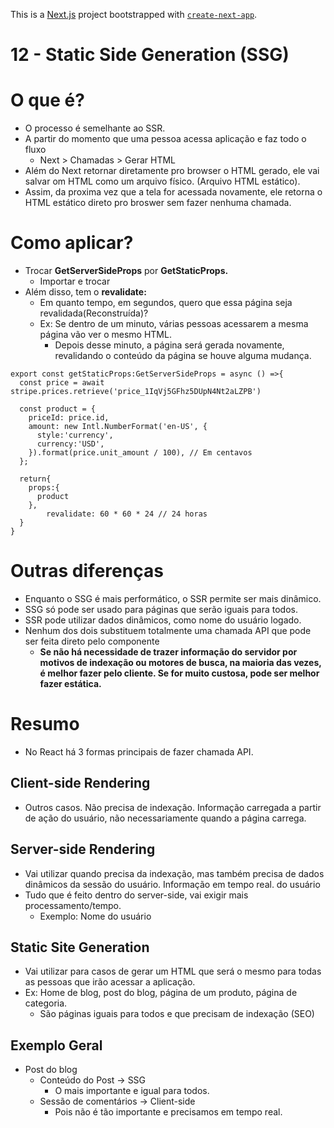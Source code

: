 This is a [Next.js](https://nextjs.org/) project bootstrapped with [`create-next-app`](https://github.com/vercel/next.js/tree/canary/packages/create-next-app).

# 12 - Static Side Generation (SSG)

# O que é?

- O processo é semelhante ao SSR.
- A partir do momento que uma pessoa acessa aplicação e faz todo o fluxo
    - Next > Chamadas > Gerar HTML
- Além do Next retornar diretamente pro browser o HTML gerado, ele vai salvar om HTML como um arquivo físico. (Arquivo HTML estático).
- Assim, da proxima vez que a tela for acessada novamente, ele retorna o HTML estático direto pro broswer sem fazer nenhuma chamada.

# Como aplicar?

- Trocar **GetServerSideProps** por **GetStaticProps.**
    - Importar e trocar
- Além disso, tem o **revalidate:**
    - Em quanto tempo, em segundos, quero que essa página seja revalidada(Reconstruída)?
    - Ex: Se dentro de um minuto, várias pessoas acessarem a mesma página vão ver o mesmo HTML.
        - Depois desse minuto, a página será gerada novamente, revalidando o conteúdo da página se houve alguma mudança.

```tsx
export const getStaticProps:GetServerSideProps = async () =>{
  const price = await stripe.prices.retrieve('price_1IqVj5GFhz5DUpN4Nt2aLZPB')
  
  const product = {
    priceId: price.id,
    amount: new Intl.NumberFormat('en-US', {
      style:'currency',
      currency:'USD',
    }).format(price.unit_amount / 100), // Em centavos
  };

  return{
    props:{
      product
    },
		revalidate: 60 * 60 * 24 // 24 horas
  }
}
```

# Outras diferenças

- Enquanto o SSG é mais performático, o SSR permite ser mais dinâmico.
- SSG só pode ser usado para páginas que serão iguais para todos.
- SSR pode utilizar dados dinâmicos, como nome do usuário logado.
- Nenhum dos dois substituem totalmente uma chamada API que pode ser feita direto pelo componente
    - **Se não há necessidade de trazer informação do servidor por motivos de indexação ou motores de busca, na maioria das vezes, é melhor fazer pelo cliente. Se for muito custosa, pode ser melhor fazer estática.**

# Resumo

- No React há 3 formas principais de fazer chamada API.

## Client-side Rendering

- Outros casos. Não precisa de indexação. Informação carregada a partir de ação do usuário, não necessariamente quando a página carrega.

## Server-side Rendering

- Vai utilizar quando precisa da indexação, mas também precisa de dados dinâmicos da sessão do usuário. Informação em tempo real. do usuário
- Tudo que é feito dentro do server-side, vai exigir mais processamento/tempo.
    - Exemplo: Nome do usuário

## Static Site Generation

- Vai utilizar para casos de gerar um HTML que será o mesmo para todas as pessoas que irão acessar a aplicação.
- Ex: Home de blog, post do blog, página de um produto, página de categoria.
    - São páginas iguais para todos e que precisam de indexação (SEO)

## Exemplo Geral

- Post do blog
    - Conteúdo do Post → SSG
        - O mais importante e igual para todos.
    - Sessão de comentários → Client-side
        - Pois não é tão importante e precisamos em tempo real.
